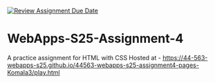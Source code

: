 [![Review Assignment Due Date](https://classroom.github.com/assets/deadline-readme-button-22041afd0340ce965d47ae6ef1cefeee28c7c493a6346c4f15d667ab976d596c.svg)](https://classroom.github.com/a/kPVgOXum)
# WebApps-S25-Assignment-4
A practice assignment for HTML with CSS
Hosted at -  https://44-563-webapps-s25.github.io/44563-webapps-s25-assignment4-pages-Komala3/play.html
